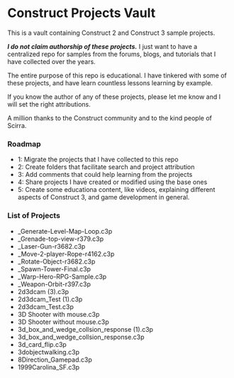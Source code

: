 # Construct Projects Vault

This is a vault containing Construct 2 and Construct 3 sample projects.

***I do not claim authorship of these projects.*** I just want to have a centralized repo for  samples from the forums, blogs, and tutorials that I have collected over the years.

The entire purpose of this repo is educational. I have tinkered with some of these projects, and have learn countless lessons learning by example.

If you know the author of any of these projects, please let me know and I will set the right attributions.

A million thanks to the Construct community and to the kind people of Scirra.


### Roadmap

+ 1: Migrate the projects that I have collected to this repo
+ 2: Create folders that facilitate search and project attribution
+ 3: Add comments that could help learning from the projects
+ 4: Share projects I have created or modified using the base ones
+ 5: Create some educationa content, like videos, explaining different aspects of Construct 3, and game development in general.


### List of Projects

+ _Generate-Level-Map-Loop.c3p
+ _Grenade-top-view-r379.c3p
+ _Laser-Gun-r3682.c3p
+ _Move-2-player-Rope-r4162.c3p
+ _Rotate-Object-r3682.c3p
+ _Spawn-Tower-Final.c3p
+ _Warp-Hero-RPG-Sample.c3p
+ _Weapon-Orbit-r397.c3p
+ 2d3dcam (3).c3p
+ 2d3dcam_Test (1).c3p
+ 2d3dcam_Test.c3p
+ 3D Shooter with mouse.c3p
+ 3D Shooter without mouse.c3p
+ 3d_box_and_wedge_collsion_response (1).c3p
+ 3d_box_and_wedge_collsion_response.c3p
+ 3d_card_flip.c3p
+ 3dobjectwalking.c3p
+ 8Direction_Gamepad.c3p
+ 1999Carolina_SF.c3p